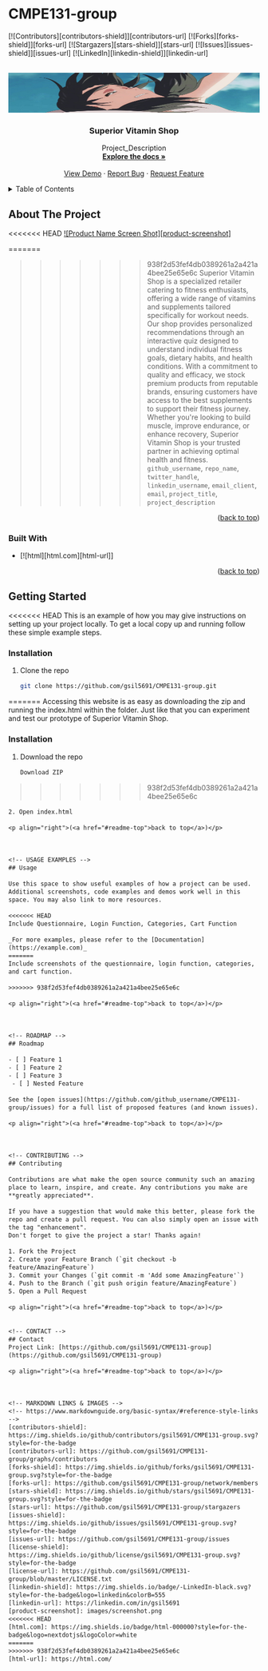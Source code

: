 # CMPE131-group

<a name="readme-top"></a>

[![Contributors][contributors-shield]][contributors-url]
[![Forks][forks-shield]][forks-url]
[![Stargazers][stars-shield]][stars-url]
[![Issues][issues-shield]][issues-url]
[![LinkedIn][linkedin-shield]][linkedin-url]

<!-- PROJECT LOGO -->
<br />
<div align="center">
  <a href="https://github.com/gsil5691/CMPE131-group">
    <img src="Image/readme.JPG" alt="Logo" width = 100% height="80">
  </a>

<h3 align="center">Superior Vitamin Shop</h3>

  <p align="center">
    Project_Description
    <br />
    <a href="https://github.com/gsil5691/CMPE131-group"><strong>Explore the docs »</strong></a>
    <br />
    <br />
    <a href="https://github.com/gsil5691/CMPE131-group">View Demo</a>
    ·
    <a href="https://github.com/gsil5691/CMPE131-group/issues/new?labels=bug&template=bug-report---.md">Report Bug</a>
    ·
    <a href="https://github.com/gsil5691/CMPE131-group/issues/new?labels=enhancement&template=feature-request---.md">Request Feature</a>
  </p>
</div>

<!-- TABLE OF CONTENTS -->
<details>
  <summary>Table of Contents</summary>
  <ol>
    <li>
      <a href="#about-the-project">About The Project</a>
      <ul>
        <li><a href="#built-with">Built With</a></li>
      </ul>
    </li>
    <li>
      <a href="#getting-started">Getting Started</a>
      <ul>
        <li><a href="#prerequisites">Prerequisites</a></li>
        <li><a href="#installation">Installation</a></li>
      </ul>
    </li>
    <li><a href="#usage">Usage</a></li>
    <li><a href="#roadmap">Roadmap</a></li>
    <li><a href="#contributing">Contributing</a></li>
    <li><a href="#license">License</a></li>
    <li><a href="#contact">Contact</a></li>
    <li><a href="#acknowledgments">Acknowledgments</a></li>
  </ol>
</details>


<!-- ABOUT THE PROJECT -->
## About The Project

<<<<<<< HEAD
[![Product Name Screen Shot][product-screenshot]](https://example.com)

=======
>>>>>>> 938f2d53fef4db0389261a2a421a4bee25e65e6c
Superior Vitamin Shop is a specialized retailer catering to fitness enthusiasts, offering a wide range of vitamins and supplements tailored specifically for workout needs. Our shop provides personalized recommendations through an interactive quiz designed to understand individual fitness goals, dietary habits, and health conditions. With a commitment to quality and efficacy, we stock premium products from reputable brands, ensuring customers have access to the best supplements to support their fitness journey. Whether you're looking to build muscle, improve endurance, or enhance recovery, Superior Vitamin Shop is your trusted partner in achieving optimal health and fitness. `github_username`, `repo_name`, `twitter_handle`, `linkedin_username`, `email_client`, `email`, `project_title`, `project_description`

<p align="right">(<a href="#readme-top">back to top</a>)</p>



### Built With

* [![html][html.com][html-url]]

<p align="right">(<a href="#readme-top">back to top</a>)</p>



<!-- GETTING STARTED -->
## Getting Started

<<<<<<< HEAD
This is an example of how you may give instructions on setting up your project locally.
To get a local copy up and running follow these simple example steps.

### Installation

1. Clone the repo
   ```sh
   git clone https://github.com/gsil5691/CMPE131-group.git
=======
Accessing this website is as easy as downloading the zip and running the index.html within the folder.  Just like that you can experiment and test our prototype of Superior Vitamin Shop.

### Installation

1. Download the repo
   ```sh
   Download ZIP
>>>>>>> 938f2d53fef4db0389261a2a421a4bee25e65e6c
   ```
2. Open index.html

<p align="right">(<a href="#readme-top">back to top</a>)</p>



<!-- USAGE EXAMPLES -->
## Usage

Use this space to show useful examples of how a project can be used. Additional screenshots, code examples and demos work well in this space. You may also link to more resources.

<<<<<<< HEAD
Include Questionnaire, Login Function, Categories, Cart Function

_For more examples, please refer to the [Documentation](https://example.com)_
=======
Include screenshots of the questionnaire, login function, categories, and cart function.

>>>>>>> 938f2d53fef4db0389261a2a421a4bee25e65e6c

<p align="right">(<a href="#readme-top">back to top</a>)</p>



<!-- ROADMAP -->
## Roadmap

- [ ] Feature 1
- [ ] Feature 2
- [ ] Feature 3
    - [ ] Nested Feature

See the [open issues](https://github.com/github_username/CMPE131-group/issues) for a full list of proposed features (and known issues).

<p align="right">(<a href="#readme-top">back to top</a>)</p>



<!-- CONTRIBUTING -->
## Contributing

Contributions are what make the open source community such an amazing place to learn, inspire, and create. Any contributions you make are **greatly appreciated**.

If you have a suggestion that would make this better, please fork the repo and create a pull request. You can also simply open an issue with the tag "enhancement".
Don't forget to give the project a star! Thanks again!

1. Fork the Project
2. Create your Feature Branch (`git checkout -b feature/AmazingFeature`)
3. Commit your Changes (`git commit -m 'Add some AmazingFeature'`)
4. Push to the Branch (`git push origin feature/AmazingFeature`)
5. Open a Pull Request

<p align="right">(<a href="#readme-top">back to top</a>)</p>


<!-- CONTACT -->
## Contact
Project Link: [https://github.com/gsil5691/CMPE131-group](https://github.com/gsil5691/CMPE131-group)

<p align="right">(<a href="#readme-top">back to top</a>)</p>



<!-- MARKDOWN LINKS & IMAGES -->
<!-- https://www.markdownguide.org/basic-syntax/#reference-style-links -->
[contributors-shield]: https://img.shields.io/github/contributors/gsil5691/CMPE131-group.svg?style=for-the-badge
[contributors-url]: https://github.com/gsil5691/CMPE131-group/graphs/contributors
[forks-shield]: https://img.shields.io/github/forks/gsil5691/CMPE131-group.svg?style=for-the-badge
[forks-url]: https://github.com/gsil5691/CMPE131-group/network/members
[stars-shield]: https://img.shields.io/github/stars/gsil5691/CMPE131-group.svg?style=for-the-badge
[stars-url]: https://github.com/gsil5691/CMPE131-group/stargazers
[issues-shield]: https://img.shields.io/github/issues/gsil5691/CMPE131-group.svg?style=for-the-badge
[issues-url]: https://github.com/gsil5691/CMPE131-group/issues
[license-shield]: https://img.shields.io/github/license/gsil5691/CMPE131-group.svg?style=for-the-badge
[license-url]: https://github.com/gsil5691/CMPE131-group/blob/master/LICENSE.txt
[linkedin-shield]: https://img.shields.io/badge/-LinkedIn-black.svg?style=for-the-badge&logo=linkedin&colorB=555
[linkedin-url]: https://linkedin.com/in/gsil5691
[product-screenshot]: images/screenshot.png
<<<<<<< HEAD
[html.com]: https://img.shields.io/badge/html-000000?style=for-the-badge&logo=nextdotjs&logoColor=white
=======
>>>>>>> 938f2d53fef4db0389261a2a421a4bee25e65e6c
[html-url]: https://html.com/